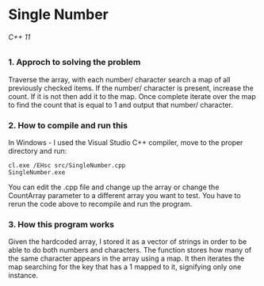 # Single Number
###### C++ 11

### 1. Approch to solving the problem

Traverse the array, with each number/ character search a map of all previously checked items. If the number/ character is present, increase the count. If it is not then add it to the map. Once complete iterate over the map to find the count that is equal to 1 and output that number/ character.

### 2. How to compile and run this

In Windows - I used the Visual Studio C++ compiler, move to the proper directory and run:

```
cl.exe /EHsc src/SingleNumber.cpp
SingleNumber.exe
```

You can edit the .cpp file and change up the array or change the CountArray parameter to a different array you want to test. You have to rerun the code above to recompile and run the program.

### 3. How this program works

Given the hardcoded array, I stored it as a vector of strings in order to be able to do both numbers and characters. The function stores how many of the same character appears in the array using a map. It then iterates the map searching for the key that has a 1 mapped to it, signifying only one instance.
